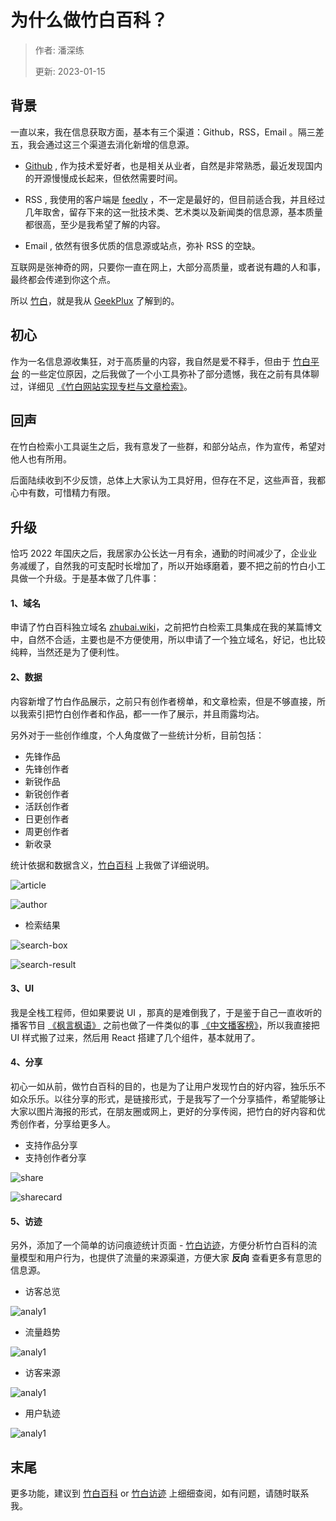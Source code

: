 # 为什么做竹白百科？

> 作者: 潘深练
>
> 更新: 2023-01-15


## 背景

一直以来，我在信息获取方面，基本有三个渠道：Github，RSS，Email 。隔三差五，我会通过这三个渠道去消化新增的信息源。

- [Github](https://github.com/) , 作为技术爱好者，也是相关从业者，自然是非常熟悉，最近发现国内的开源慢慢成长起来，但依然需要时间。

- RSS , 我使用的客户端是 [feedly](https://feedly.com/) ，不一定是最好的，但目前适合我，并且经过几年取舍，留存下来的这一批技术类、艺术类以及新闻类的信息源，基本质量都很高，至少是我希望了解的内容。 

- Email , 依然有很多优质的信息源或站点，弥补 RSS 的空缺。

互联网是张神奇的网，只要你一直在网上，大部分高质量，或者说有趣的人和事，最终都会传递到你这个点。

所以 [竹白](https://zhubai.love/)，就是我从 [GeekPlux](https://geekplux.com/) 了解到的。

## 初心

作为一名信息源收集狂，对于高质量的内容，我自然是爱不释手，但由于 [竹白平台](https://zhubai.love/) 的一些定位原因，之后我做了一个小工具弥补了部分遗憾，我在之前有具体聊过，详细见 [《竹白网站实现专栏与文章检索》](http://www.panshenlian.com/2022/08/07/trial-001-zhubai/)。

## 回声

在竹白检索小工具诞生之后，我有意发了一些群，和部分站点，作为宣传，希望对他人也有所用。

后面陆续收到不少反馈，总体上大家认为工具好用，但存在不足，这些声音，我都心中有数，可惜精力有限。

## 升级

恰巧 2022 年国庆之后，我居家办公长达一月有余，通勤的时间减少了，企业业务减缓了，自然我的可支配时长增加了，所以开始琢磨着，要不把之前的竹白小工具做一个升级。于是基本做了几件事：

#### 1、域名

申请了竹白百科独立域名 [zhubai.wiki](https://www.zhubai.wiki/)，之前把竹白检索工具集成在我的某篇博文中，自然不合适，主要也是不方便使用，所以申请了一个独立域名，好记，也比较纯粹，当然还是为了便利性。

#### 2、数据

内容新增了竹白作品展示，之前只有创作者榜单，和文章检索，但是不够直接，所以我索引把竹白创作者和作品，都一一作了展示，并且雨露均沾。

另外对于一些创作维度，个人角度做了一些统计分析，目前包括：

- 先锋作品
- 先锋创作者
- 新锐作品
- 新锐创作者
- 活跃创作者
- 日更创作者
- 周更创作者
- 新收录

统计依据和数据含义，[竹白百科](https://www.zhubai.wiki/) 上我做了详细说明。


![article](http://www.panshenlian.com/images/post/product/zhubai/article.jpg)

![author](http://www.panshenlian.com/images/post/product/zhubai/author.jpg)



- 检索结果



![search-box](http://www.panshenlian.com/images/post/product/zhubai/search-box.jpg)

![search-result](http://www.panshenlian.com/images/post/product/zhubai/search-result.jpg)

#### 3、UI

我是全栈工程师，但如果要说 UI ，那真的是难倒我了，于是鉴于自己一直收听的播客节目 [《枫言枫语》](https://www.xiaoyuzhoufm.com/episode/62d58b0664f141ad8150151f) 之前也做了一件类似的事 [《中文播客榜》](https://xyzrank.com/)，所以我直接把 UI 样式搬了过来，然后用 React 搭建了几个组件，基本就用了。

#### 4、分享

初心一如从前，做竹白百科的目的，也是为了让用户发现竹白的好内容，独乐乐不如众乐乐。以往分享的形式，是链接形式，于是我写了一个分享插件，希望能够让大家以图片海报的形式，在朋友圈或网上，更好的分享传阅，把竹白的好内容和优秀创作者，分享给更多人。

- 支持作品分享
- 支持创作者分享

![share](http://www.panshenlian.com/images/post/product/zhubai/share.jpg)

![sharecard](http://www.panshenlian.com/images/post/product/zhubai/sharecard.jpg)

#### 5、访迹

另外，添加了一个简单的访问痕迹统计页面 - [竹白访迹](http://analy.zhubai.wiki/)，方便分析竹白百科的流量模型和用户行为，也提供了流量的来源渠道，方便大家 **反向** 查看更多有意思的信息源。

- 访客总览

![analy1](http://www.panshenlian.com/images/post/product/zhubai/analy1.jpg)

- 流量趋势

![analy1](http://www.panshenlian.com/images/post/product/zhubai/analy2.jpg)

- 访客来源

![analy1](http://www.panshenlian.com/images/post/product/zhubai/analy3.jpg)

- 用户轨迹

![analy1](http://www.panshenlian.com/images/post/product/zhubai/analy4.jpg)



## 末尾

更多功能，建议到 [竹白百科](https://www.zhubai.wiki/)  or [竹白访迹](http://analy.zhubai.wiki/) 上细细查阅，如有问题，请随时联系我。

